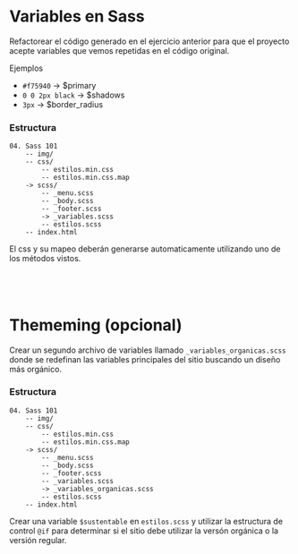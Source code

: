 # Variables en Sass

Refactorear el código generado en el ejercicio anterior para que el proyecto acepte variables que vemos repetidas en el código original.

Ejemplos
* `#f75940` -> $primary
* `0 0 2px black` -> $shadows
* `3px` -> $border_radius

### Estructura
```
04. Sass 101
	-- img/
	-- css/
		-- estilos.min.css
		-- estilos.min.css.map
	-> scss/
		-- _menu.scss
		-- _body.scss
		-- _footer.scss
		-> _variables.scss
		-- estilos.scss
	-- index.html
```
El css y su mapeo deberán generarse automaticamente utilizando uno de los métodos vistos.

## &nbsp;
# Thememing (opcional)

Crear un segundo archivo de variables llamado `_variables_organicas.scss` donde se redefinan las variables principales del sitio buscando un diseño más orgánico. 


### Estructura
```
04. Sass 101
	-- img/
	-- css/
		-- estilos.min.css
		-- estilos.min.css.map
	-> scss/
		-- _menu.scss
		-- _body.scss
		-- _footer.scss
		-- _variables.scss
		-> _variables_organicas.scss
		-- estilos.scss
	-- index.html
```

Crear una variable `$sustentable` en `estilos.scss` y utilizar la estructura de control `@if` para determinar si el sitio debe utilizar la versón orgánica o la versión regular.
